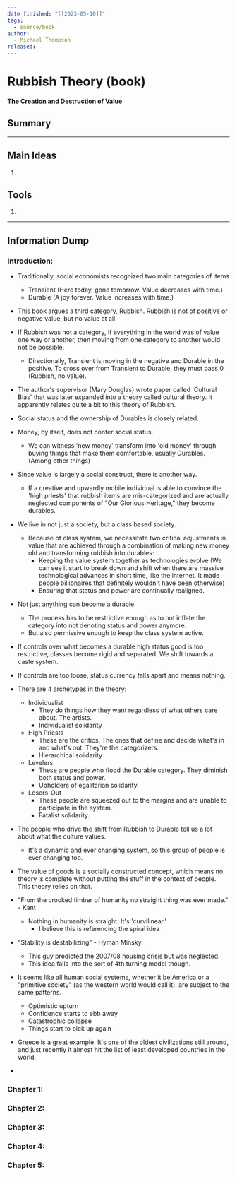 ```yaml
---
date finished: "[[2023-05-10]]"
tags:
  - source/book
author:
  - Michael Thompson
released:
---
```

# Rubbish Theory (book)
**The Creation and Destruction of Value**



## Summary



---

## Main Ideas
1. 


## Tools
1. 


---
## Information Dump

### Introduction:
- Traditionally, social economists recognized two main categories of items
	- Transient (Here today, gone tomorrow. Value decreases with time.)
	- Durable (A joy forever. Value increases with time.)
- This book argues a third category, Rubbish. Rubbish is not of positive or negative value, but no value at all.
- If Rubbish was not a category, if everything in the world was of value one way or another, then moving from one category to another would not be possible. 
	- Directionally, Transient is moving in the negative and Durable in the positive. To cross over from Transient to Durable, they must pass 0 (Rubbish, no value).

- The author's supervisor (Mary Douglas) wrote paper called 'Cultural Bias' that was later expanded into a theory called cultural theory. It apparently relates quite a bit to this theory of Rubbish.
- Social status and the ownership of Durables is closely related.
- Money, by itself, does not confer social status. 
	- We can witness 'new money' transform into 'old money' through buying things that make them comfortable, usually Durables. (Among other things)
- Since value is largely a social construct, there is another way. 
	- If a creative and upwardly mobile individual is able to convince the 'high priests' that rubbish items are mis-categorized and are actually neglected components of "Our Glorious Heritage," they become durables.
- We live in not just a society, but a class based society. 
	- Because of class system, we necessitate two critical adjustments in value that are achieved through a combination of making new money old and transforming rubbish into durables:
		- Keeping the value system together as technologies evolve (We can see it start to break down and shift when there are massive technological advances in short time, like the internet. It made people billionaires that definitely wouldn't have been otherwise)
		- Ensuring that status and power are continually realigned. 
- Not just anything can become a durable. 
	- The process has to be restrictive enough as to not inflate the category into not denoting status and power anymore.
	- But also permissive enough to keep the class system active.
- If controls over what becomes a durable high status good is too restrictive, classes become rigid and separated. We shift towards a caste system.
- If controls are too loose, status currency falls apart and means nothing. 
- There are 4 archetypes in the theory:
	- Individualist
		- They do things how they want regardless of what others care about. The artists.
		- Individualist solidarity
	- High Priests
		- These are the critics. The ones that define and decide what's in and what's out. They're the categorizers.
		- Hierarchical solidarity
	- Levelers
		- These are people who flood the Durable category. They diminish both status and power.
		- Upholders of egalitarian solidarity.
	- Losers-Out
		- These people are squeezed out to the margins and are unable to participate in the system.
		- Fatalist solidarity.
- The people who drive the shift from Rubbish to Durable tell us a lot about what the culture values. 
	- It's a dynamic and ever changing system, so this group of people is ever changing too. 
- The value of goods is a socially constructed concept, which means no theory is complete without putting the stuff in the context of people. This theory relies on that.
- "From the crooked timber of humanity no straight thing was ever made." - Kant
	- Nothing in humanity is straight. It's 'curvilinear.'
		- I believe this is referencing the spiral idea
- "Stability is destabilizing" - Hyman Minsky. 
	- This guy predicted the 2007/08 housing crisis but was neglected.
	- This idea falls into the sort of 4th turning model though.
- It seems like all human social systems, whether it be America or a "primitive society" (as the western world would call it), are subject to the same patterns. 
	- Optimistic upturn
	- Confidence starts to ebb away
	- Catastrophic collapse
	- Things start to pick up again
- Greece is a great example. It's one of the oldest civilizations still around, and just recently it almost hit the list of least developed countries in the world.
- 

### Chapter 1: 


### Chapter 2: 


### Chapter 3: 


### Chapter 4: 


### Chapter 5: 
